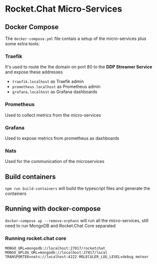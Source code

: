 # Rocket.Chat Micro-Services

## Docker Compose

The `docker-compose.yml` file contais a setup of the micro-services plus some extra tools:

### Traefik
It's used to route the the domain on port 80 to the **DDP Streamer Service** and expose these addresses
* `traefik.localhost` as Traefik admin
* `prometheus.localhost` as Prometheus admin
* `grafana.localhost` as Grafana dashboards

### Prometheus
Used to collect metrics from the micro-services

### Grafana
Used to expose metrics from prometheus as dashboards

### Nats
Used for the communication of the microservices

## Build containers
`npm run build-containers` will build the typescript files and generate the containers

## Running with docker-compose
`docker-compose up --remove-orphans` will run all the micro-services, still need to run MongoDB and Rocket.Chat Core separated

### Running rocket.chat core
`MONGO_URL=mongodb://localhost:27017/rocketchat MONGO_OPLOG_URL=mongodb://localhost:27017/local TRANSPORTER=nats://localhost:4222 MOLECULER_LOG_LEVEL=debug meteor`
